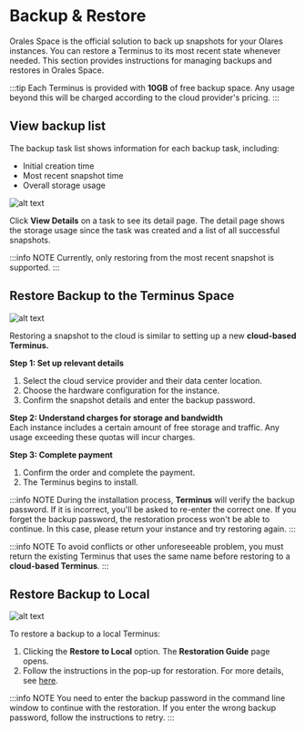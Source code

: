 # Backup & Restore

Orales Space is the official solution to back up snapshots for your Olares instances. You can restore a Terminus to its most recent state whenever needed. This section provides instructions for managing backups and restores in Orales Space. 

:::tip
Each Terminus is provided with **10GB** of free backup space. Any usage beyond this will be charged according to the cloud provider's pricing.
:::

## View backup list

The backup task list shows information for each backup task, including:

- Initial creation time
- Most recent snapshot time
- Overall storage usage 

![alt text](/images/how-to/space/backup_list.jpg)

Click **View Details** on a task to see its detail page. The detail page shows the storage usage since the task was created and a list of all successful snapshots.

:::info NOTE
Currently, only restoring from the most recent snapshot is supported.
:::

## Restore Backup to the Terminus Space

![alt text](/images/how-to/space/restore_backup_to_the_terminus_space.jpg)

Restoring a snapshot to the cloud is similar to setting up a new **cloud-based Terminus.**

**Step 1: Set up relevant details**<br>
1. Select the cloud service provider and their data center location.
2. Choose the hardware configuration for the instance.
3. Confirm the snapshot details and enter the backup password.

**Step 2: Understand charges for storage and bandwidth**<br>
Each instance includes a certain amount of free storage and traffic. Any usage exceeding these quotas will incur charges.

**Step 3: Complete payment** <br>

1. Confirm the order and complete the payment.
2. The Terminus begins to install.

:::info NOTE
During the installation process, **Terminus**  will verify the backup password. If it is incorrect, you'll be asked to re-enter the correct one. If you forget the backup password, the restoration process won't be able to continue. In this case, please return your instance and try restoring again.
:::

:::info NOTE
To avoid conflicts or other unforeseeable problem, you must return the existing Terminus that uses the same name before restoring to a **cloud-based Terminus**.
:::

## Restore Backup to Local

![alt text](/images/how-to/space/restore_backup_to_local.jpg)

To restore a backup to a local Terminus:

1. Clicking the **Restore to Local** option. The **Restoration Guide** page opens.
2. Follow the instructions in the pop-up for restoration. For more details, see [here](../../developer/develop/advanced/cli.md#restore-terminus-from-a-backup-snapshot-locally).

:::info NOTE
You need to enter the backup password in the command line window to continue with the restoration. If you enter the wrong backup password, follow the instructions to retry.
:::
